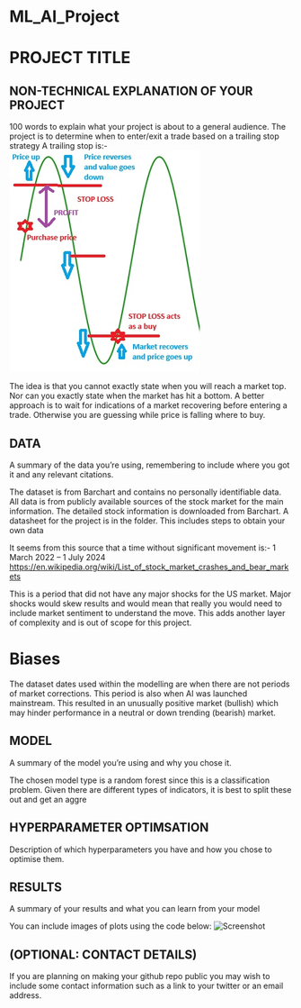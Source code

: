 # ML_AI_Project
# PROJECT TITLE 


## NON-TECHNICAL EXPLANATION OF YOUR PROJECT
100 words to explain what your project is about to a general audience. 
The project is to determine when to enter/exit a trade based on a trailing stop strategy
A trailing stop is:-
![Screenshot](./strategy_diagram.jpg)

The idea is that you cannot exactly state when you will reach a market top. Nor can you exactly state when the market has hit a bottom. 
A better approach is to wait for indications of a market recovering before entering a trade. Otherwise you are guessing while price is falling where to buy.

## DATA
A summary of the data you’re using, remembering to include where you got it and any relevant citations. 

The dataset is from Barchart and contains no personally identifiable data. All data is from publicly available sources of the stock market for the main information. The detailed stock information is downloaded from Barchart.
A datasheet for the project is in the folder. This includes steps to obtain your own data

It seems from this source that a time without significant movement is:-
1 March 2022 – 1 July 2024
https://en.wikipedia.org/wiki/List_of_stock_market_crashes_and_bear_markets

This is a period that did not have any major shocks for the US market. Major shocks would skew results and would mean that really you would need to include market sentiment to understand the move. This adds another layer of complexity and is out of scope for this project.
# Biases

The dataset dates used within the modelling are when there are not periods of market corrections. This period is also when AI was launched mainstream. This resulted in an unusually positive market (bullish) which may hinder performance in a neutral or down trending (bearish) market.
<Diagram of market trends>

## MODEL 
A summary of the model you’re using and why you chose it. 

The chosen model type is a random forest since this is a classification problem. Given there are different types of indicators, it is best to split these out and get an aggre

## HYPERPARAMETER OPTIMSATION
Description of which hyperparameters you have and how you chose to optimise them. 


## RESULTS
A summary of your results and what you can learn from your model 

You can include images of plots using the code below:
![Screenshot](image.png)

## (OPTIONAL: CONTACT DETAILS)
If you are planning on making your github repo public you may wish to include some contact information such as a link to your twitter or an email address. 


